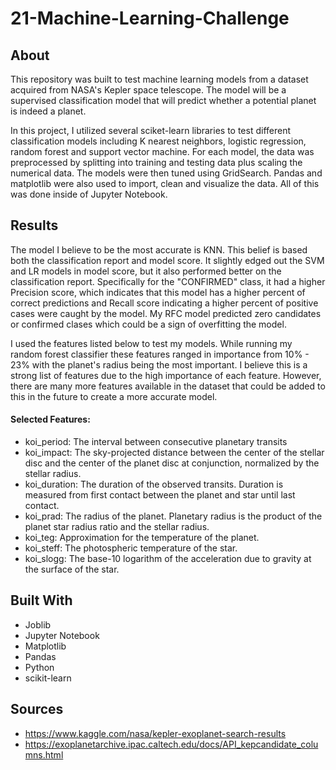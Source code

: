 # 21-Machine-Learning-Challenge
## About
This repository was built to test machine learning models from a dataset acquired from NASA's Kepler space telescope.  The model will be a supervised classification model that will predict whether a potential planet is indeed a planet.

In this project, I utilized several sciket-learn libraries to test different classification models including K nearest neighbors, logistic regression, random forest and support vector machine.  For each model, the data was preprocessed by splitting into training and testing data plus scaling the numerical data.  The models were then tuned using GridSearch. Pandas and matplotlib were also used to import, clean and visualize the data. All of this was done inside of Jupyter Notebook.  

## Results
The model I believe to be the most accurate is KNN. This belief is based both the classification report and model score.  It slightly edged out the SVM and LR models in model score, but it also performed better on the classification report.  Specifically for the "CONFIRMED" class, it had a higher Precision score, which indicates that this model has a higher percent of correct predictions and Recall score indicating a higher percent of positive cases were caught by the model. My RFC model predicted zero candidates or confirmed clases which could be a sign of overfitting the model.

I used the features listed below to test my models.  While running my random forest classifier these features ranged in importance from 10% - 23% with the planet's radius being the most important.  I believe this is a strong list of features due to the high importance of each feature. However, there are many more features available in the dataset that could be added to this in the future to create a more accurate model. 

#### Selected Features:
* koi_period: The interval between consecutive planetary transits
* koi_impact: The sky-projected distance between the center of the stellar disc and the center of the planet disc at conjunction, normalized by the stellar radius.
* koi_duration: The duration of the observed transits. Duration is measured from first contact between the planet and star until last contact. 
* koi_prad: The radius of the planet. Planetary radius is the product of the planet star radius ratio and the stellar radius.
* koi_teg: Approximation for the temperature of the planet.
* koi_steff: The photospheric temperature of the star.
* koi_slogg: The base-10 logarithm of the acceleration due to gravity at the surface of the star.


## Built With
* Joblib
* Jupyter Notebook
* Matplotlib
* Pandas
* Python
* scikit-learn

## Sources
* https://www.kaggle.com/nasa/kepler-exoplanet-search-results
* https://exoplanetarchive.ipac.caltech.edu/docs/API_kepcandidate_columns.html
